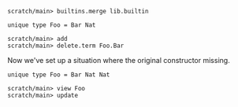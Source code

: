 ``` ucm :hide
scratch/main> builtins.merge lib.builtin
```

``` unison
unique type Foo = Bar Nat
```

``` ucm
scratch/main> add
scratch/main> delete.term Foo.Bar
```

Now we've set up a situation where the original constructor missing.

``` unison
unique type Foo = Bar Nat Nat
```

``` ucm :error
scratch/main> view Foo
scratch/main> update
```
